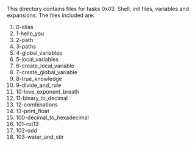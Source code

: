 This directory contains files for tasks 0x03. Shell, init files, variables and expansions. The files included are:
1. 0-alias
2. 1-hello_you
3. 2-path
4. 3-paths
5. 4-global_variables
6. 5-local_variables
7. 6-create_local_variable
8. 7-create_global_variable
9. 8-true_knowledge
10. 9-divide_and_rule
11. 10-love_exponent_breath
12. 11-binary_to_decimal
13. 12-combinations
14. 13-print_float
15. 100-decimal_to_hexadecimal
16. 101-rot13
17. 102-odd
18. 103-water_and_stir
